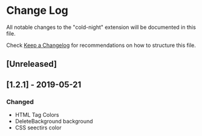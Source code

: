 # Change Log

All notable changes to the "cold-night" extension will be documented in this file.

Check [Keep a Changelog](http://keepachangelog.com/) for recommendations on how to structure this file.

## [Unreleased]

## [1.2.1] - 2019-05-21

### Changed

- HTML Tag Colors
- DeleteBackground background
- CSS seectirs color
